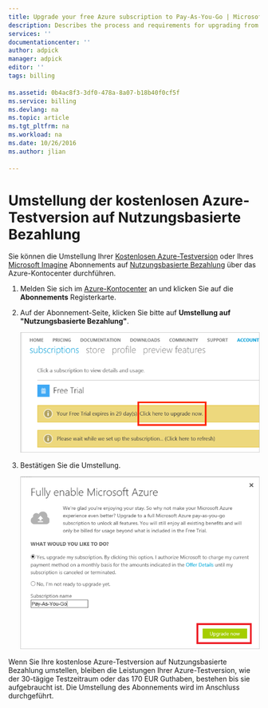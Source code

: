 ```yaml
---
title: Upgrade your free Azure subscription to Pay-As-You-Go | Microsoft Docs
description: Describes the process and requirements for upgrading from a free subscription to Pay-As-You-Go
services: ''
documentationcenter: ''
author: adpick
manager: adpick
editor: ''
tags: billing

ms.assetid: 0b4ac8f3-3df0-478a-8a07-b18b40f0cf5f
ms.service: billing
ms.devlang: na
ms.topic: article
ms.tgt_pltfrm: na
ms.workload: na
ms.date: 10/26/2016
ms.author: jlian

---
```

# Umstellung der kostenlosen Azure-Testversion auf Nutzungsbasierte Bezahlung
Sie können die Umstellung Ihrer [Kostenlosen Azure-Testversion](https://azure.microsoft.com/free/) oder Ihres [Microsoft Imagine](https://azure.microsoft.com/offers/ms-azr-0144p/) Abonnements auf [Nutzungsbasierte Bezahlung](https://azure.microsoft.com/offers/ms-azr-0003p/) über das Azure-Kontocenter durchführen. 

1. Melden Sie sich im [Azure-Kontocenter](https://account.windowsazure.com/subscriptions) an und klicken Sie auf die **Abonnements** Registerkarte.
2. Auf der Abonnement-Seite, klicken Sie bitte auf **Umstellung auf "Nutzungsbasierte Bezahlung"**.
   
    ![Notice to upgrade from Free Trial to Pay-As-You-Go](./media/billing-upgrade-azure-subscription/billpage.png)
3. Bestätigen Sie die Umstellung.
   
    ![Confirmation for upgrading your subscription](./media/billing-upgrade-azure-subscription/Upgrade.png)

Wenn Sie Ihre kostenlose Azure-Testversion auf Nutzungsbasierte Bezahlung umstellen, bleiben die Leistungen Ihrer Azure-Testversion, wie der 30-tägige Testzeitraum oder das 170 EUR Guthaben, bestehen bis sie aufgebraucht ist. Die Umstellung des Abonnements wird im Anschluss durchgeführt.

